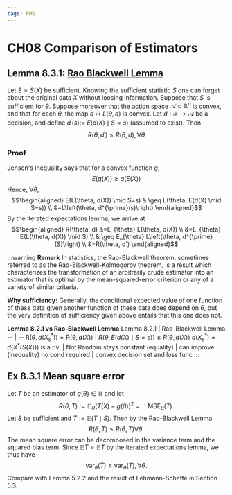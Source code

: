 ```yaml
---
tags: FMS
---
```


# CH08 Comparison of Estimators
## Lemma 8.3.1: [Rao Blackwell Lemma](https://www.wikiwand.com/en/Rao%E2%80%93Blackwell_theorem)
Let $S=S(X)$ be sufficient. Knowing the sufficient statistic $S$ one can forget about the original data $X$ without loosing information. Suppose that $S$ is sufficient for $\theta$. Suppose moreover that the action space $\mathcal{A} \subset \mathbb{R}^{p}$ is convex, and that for each $\theta$, the map $a \mapsto L(\theta, a)$ is convex. Let $d: \mathcal{X} \rightarrow \mathcal{A}$ be a decision, and define $d^{\prime}(s):=$ $E(d(X) \mid S=s)$ (assumed to exist). Then $$R\left(\theta, d^{\prime}\right) \leq R(\theta, d), \forall \theta$$

### Proof
Jensen's inequality says that for a convex function $g$, $$E(g(X)) \geq g(E(X))$$ Hence, $\forall \theta$, $$\begin{aligned}
E(L(\theta, d(X)) \mid S=s) & \geq L(\theta, E(d(X) \mid S=s)) \\
&=L\left(\theta, d^{\prime}(s)\right)
\end{aligned}$$ By the iterated expectations lemma, we arrive at $$\begin{aligned}
R(\theta, d) &=E_{\theta} L(\theta, d(X)) \\
&=E_{\theta} E(L(\theta, d(X)) \mid S) \\
& \geq E_{\theta} L\left(\theta, d^{\prime}(S)\right) \\
&=R(\theta, d')
\end{aligned}$$

:::warning
**Remark**
In statistics, the Rao-Blackwell theorem, sometimes referred to as the Rao-Blackwell-Kolmogorov theorem, is a result which characterizes the transformation of an arbitrarily crude estimator into an estimator that is optimal by the mean-squared-error criterion or any of a variety of similar criteria.

**Why sufficiency:** Generally, the conditional expected value of one function of these data given another function of these data does depend on $\theta$, but the very definition of sufficiency given above entails that this one does not.

**Lemma 8.2.1 vs Rao-Blackwell Lemma**
Lemma 8.2.1 | Rao-Blackwell Lemma
-- | --
$\mathrm{R}(\theta, d(X_{s}^{*})) = \mathrm{R}(\theta, d(X))$ | $R\left(\theta, E(d(X)\mid S=s)\right) \leqslant R(\theta, d(X))$
$d(X_{s}^{*}) = d(X^{*}({S(X)}))$ is a r.v. | Not Random
stays constant (equality) | can improve (inequality)
no cond required | convex decision set and loss func
:::

## Ex 8.3.1 Mean square error
Let $T$ be an estimator of $g(\theta) \in \mathbb{R}$ and let
$$
R(\theta, T):=\mathbb{E}_{\theta}(T(X)-g(\theta))^{2}=: \operatorname{MSE}_{\theta}(T) .
$$
Let $S$ be sufficient and $\tilde{T}:=\mathbb{E}(T \mid S)$. Then by the Rao-Blackwell Lemma
$$
R(\theta, \tilde{T}) \leq R(\theta, T) \forall \theta .
$$
The mean square error can be decomposed in the variance term and the squared bias term. Since $\mathbb{E} \tilde{T}=\mathbb{E} T$ by the iterated expectations lemma, we thus have
$$
\operatorname{var}_{\theta}(\tilde{T}) \leq \operatorname{var}_{\theta}(T), \forall \theta .
$$
Compare with Lemma 5.2.2 and the result of Lehmann-Scheffé in Section 5.3.
